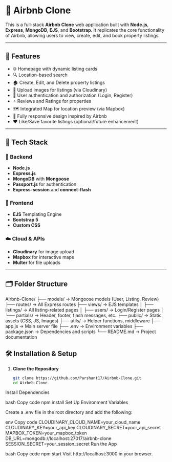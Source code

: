 # 🏡 Airbnb Clone

This is a full-stack **Airbnb Clone** web application built with **Node.js**, **Express**, **MongoDB**, **EJS**, and **Bootstrap**. It replicates the core functionality of Airbnb, allowing users to view, create, edit, and book property listings.

---

## 📌 Features

- 🌐 Homepage with dynamic listing cards
- 🔍 Location-based search
- 🏠 Create, Edit, and Delete property listings
- 📸 Upload images for listings (via Cloudinary)
- 🔐 User authentication and authorization (Login, Register)
- ⭐ Reviews and Ratings for properties
- 🗺️ Integrated Map for location preview (via Mapbox)
- 📱 Fully responsive design inspired by Airbnb
- ❤️ Like/Save favorite listings (optional/future enhancement)

---

## 🚀 Tech Stack

### 🔧 Backend
- **Node.js**
- **Express.js**
- **MongoDB** with **Mongoose**
- **Passport.js** for authentication
- **Express-session** and **connect-flash**

### 🎨 Frontend
- **EJS** Templating Engine
- **Bootstrap 5**
- **Custom CSS**

### ☁️ Cloud & APIs
- **Cloudinary** for image upload
- **Mapbox** for interactive maps
- **Multer** for file uploads

---

## 🗂️ Folder Structure
Airbnb-Clone/
├── models/ → Mongoose models (User, Listing, Review)
├── routes/ → All Express routes
├── views/ → EJS templates
│ ├── listings/ → All listing-related pages
│ ├── users/ → Login/Register pages
│ └── partials/ → Header, footer, flash messages, etc.
├── public/ → Static assets (CSS, JS, Images)
├── utils/ → Helper functions, middleware
├── app.js → Main server file
├── .env → Environment variables
├── package.json → Dependencies and scripts
└── README.md → Project documentation

## 🛠️ Installation & Setup

1. **Clone the Repository**
   ```bash
   git clone https://github.com/Parshant17/Airbnb-Clone.git
   cd Airbnb-Clone
Install Dependencies

bash
Copy code
npm install
Set Up Environment Variables

Create a .env file in the root directory and add the following:

env
Copy code
CLOUDINARY_CLOUD_NAME=your_cloud_name
CLOUDINARY_KEY=your_api_key
CLOUDINARY_SECRET=your_api_secret
MAPBOX_TOKEN=your_mapbox_token
DB_URL=mongodb://localhost:27017/airbnb-clone
SESSION_SECRET=your_session_secret
Run the App

bash
Copy code
npm start
Visit http://localhost:3000 in your browser.
